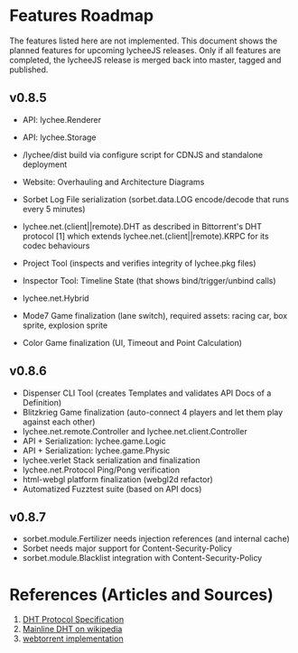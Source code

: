 
# Features Roadmap

The features listed here are not implemented.
This document shows the planned features for upcoming lycheeJS releases.
Only if all features are completed, the lycheeJS release is merged
back into master, tagged and published.


## v0.8.5

- API: lychee.Renderer
- API: lychee.Storage

- /lychee/dist build via configure script for CDNJS and standalone deployment
- Website: Overhauling and Architecture Diagrams
- Sorbet Log File serialization (sorbet.data.LOG encode/decode that runs every 5 minutes)
- lychee.net.(client||remote).DHT as described in Bittorrent's DHT protocol [1] which extends lychee.net.(client||remote).KRPC for its codec behaviours
- Project Tool (inspects and verifies integrity of lychee.pkg files)
- Inspector Tool: Timeline State (that shows bind/trigger/unbind calls)

- lychee.net.Hybrid

- Mode7 Game finalization (lane switch), required assets: racing car, box sprite, explosion sprite
- Color Game finalization (UI, Timeout and Point Calculation)

## v0.8.6

- Dispenser CLI Tool (creates Templates and validates API Docs of a Definition)
- Blitzkrieg Game finalization (auto-connect 4 players and let them play against each other)
- lychee.net.remote.Controller and lychee.net.client.Controller
- API + Serialization: lychee.game.Logic
- API + Serialization: lychee.game.Physic
- lychee.verlet Stack serialization and finalization
- lychee.net.Protocol Ping/Pong verification
- html-webgl platform finalization (webgl2d refactor)
- Automatized Fuzztest suite (based on API docs)

## v0.8.7

- sorbet.module.Fertilizer needs injection references (and internal cache)
- Sorbet needs major support for Content-Security-Policy
- sorbet.module.Blacklist integration with Content-Security-Policy


# References (Articles and Sources)

1. [DHT Protocol Specification](http://www.bittorrent.org/beps/bep_0005.html)
2. [Mainline DHT on wikipedia](http://en.wikipedia.org/wiki/Mainline_DHT#Routing_Table)
3. [webtorrent implementation](https://github.com/feross/bittorrent-dht)

